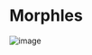 # Morphles
![image](https://github.com/user-attachments/assets/7cd1d18c-c9b9-416f-8683-e7219aa78329)
